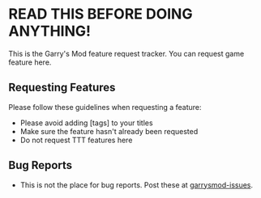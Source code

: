 READ THIS BEFORE DOING ANYTHING!
===============
This is the Garry's Mod feature request tracker. You can request game feature here.

Requesting Features
---
Please follow these guidelines when requesting a feature:
* Please avoid adding [tags] to your titles
* Make sure the feature hasn't already been requested
* Do not request TTT features here

Bug Reports
---
* This is not the place for bug reports. Post these at [garrysmod-issues](https://github.com/Facepunch/garrysmod-issues).
